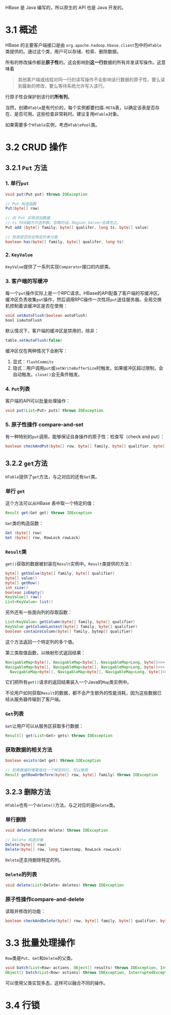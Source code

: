 HBase 是 Java 编写的，所以原生的 API 也是 Java 开发的。

# 3.1 概述

HBase 的主要客户端接口是由 `org.apache.hadoop.hbase.client`包中的`HTable`类提供的。通过这个类，用户可以存储、检索、删除数据。

所有的修改操作都是**原子性**的。这会影响到**这一行**数据的所有并发读写操作。这意味着

> 其他客户端或线程对同一行的读写操作不会影响该行数据的原子性，要么读到最新的修改，要么等待系统允许写入该行。

行原子性会保护到该行的**所有列**。

当然，创建`HTable`是有代价的，每个实例都要扫描`.META`表，以确定该表是否存在、是否可用。这些检查非常耗时。建议复用`HTable`对象。

如果需要多个`HTable`实例，考虑`HTablePool`类。

# 3.2 CRUD 操作

## 3.2.1 `Put` 方法

### 1. 单行`put`

```java
void put(Put put) throws IOException
  
// Put 构造函数
Put(byte[] row)
  
// 向 Put 实例添加数据
// ts 时间戳为可选参数，忽略的话，Region Server会填充之。
Put add (byte[] family, byte[] qualifer, long ts, byte[] value)
  
// 检查是否存在特定的单元格
boolean has(byte[] family, byte[] qualifer, long ts)
```

### 2. `KeyValue`

`KeyValue`提供了一系列实现`Comparator`接口的内部类。

### 3. 客户端的写缓冲

每一个`put`操作实际上是一个RPC请求。HBase的API配备了客户端的写缓冲区。缓冲区负责收集`put`操作，然后调用RPC操作一次性将`put`送往服务器。全局交换机控制着该缓冲区是否在使用：

```java
void setAutoFlush(boolean autoFlush)
bool isAutoFlush
```

默认情况下，客户端的缓冲区是禁用的，除非：

```java
table.setAutoFlush(false)
```

缓冲区仅在两种情况下会刷写：

1. 显式：`flushCommits`
2. 隐式：用户调用`put`或`setWriteBufferSize`时触发。如果缓冲区超过限制，会自动触发。`close()`会无条件触发。

### 4. `Put`列表

客户端的API可以批量处理操作：

```java
void put(List<Put> puts) throws IOException
```

### 5. 原子性操作 compare-and-set

有一种特别的`put`调用，能够保证自身操作的原子性：检查写（check and put）：

```java
boolean checkAndPut(byte[] row, byte[] family, byte[] qualifier, byte[] value, Put put) throws IOException
```



## 3.2.2 `get`方法

`HTable`提供了`get`方法，与之对应的还有`Get`类。

### 单行 `get`

这个方法可以从HBase 表中取一个特定的值：

```java
Result get(Get get) throws IOException
```

`Get`类的构造函数：

```java
Get (byte[] row)
Get (byte[] row, RowLock rowLock)
```

### `Result`类

`get()`获取的数据被封装在`Result`实例中。`Result`类提供的方法：

```java
byte[] getValue(byte[] family, byte[] qualifier)
byte[] value()
byte[] getRow()
int size()
boolean isEmpty()
KeyValue[] raw()
List<KeyValue> list()
```

另外还有一些面向列的存取函数：

```java
List<KeyValue> getColumn(byte[] family, byte[] qualifier)
KeyValue getColumnLastest(byte[] family, byte[] qualifier)
boolean containsColumn(byte[] family, bytep[] qualifier)
```

这个方法返回一个特定列的多个值。

第三类取值函数，以映射形式返回结果：

```java
NavigableMap<byte[], NavigableMap<byte[], NavigableMap<Long, byte[]>>> getMap()
NavigableMap<byte[], NavigableMap<byte[], NavigableMap<Long, byte[]>>> getNoVersionMap()
  NavigableMap<byte[], NavigableMap<byte[], NavigableMap<Long, byte[]>>> getFamilyMap(byte[] family)
```

它们把所有`get()`请求的返回结果装入一个Java的`Map`类实例中。

不论用户如何获取`Result`的数据，都不会产生额外的性能消耗，因为这些数据已经从服务器传输到了客户端。

### `Get`列表

`Get`让用户可以从服务区获取多行数据：

```java
Result[] get(List<Get> gets) throws IOException
```

### 获取数据的相关方法

```java
boolean exists(Get get) throws IOException
  
// 检索数据时需要查找一个特定的行，可以使用
Result getRowOrBefore(byte[] row, byte[] family) throws IOException
```

## 3.2.3 删除方法

`HTable`也有一个`delete()`方法，与之对应的是`Delete`类。

### 单行删除

```java
void delete(Delete delete) throws IOException
  
// Delete 构造对象
Delete(byte[] row)
Delete(byte[] row, long timestamp, RowLock rowLock)
```

`Delete`还支持删除特定的列。

### `Delete`的列表

```java
void delete(List<Delete> deletes) throws IOException
```

### 原子性操作compare-and-delete

读取并修改的功能：

```java
boolean checkAndDelete(byte[] row, byte[] family, byte[] qualifier, byte[] value, Delete delete) throws IOException
```



# 3.3 批量处理操作

`Row`类是`Put`、`Get`和`Delete`的父类。

```java
void batch(List<Row> actions, Object[] results) throws IOException, InterruptedException
Object[] batch(List<Row> actions) throws IOException, InterruptedException
```

可以使用父类实现多态，这样可以融合不同的操作。

# 3.4 行锁

